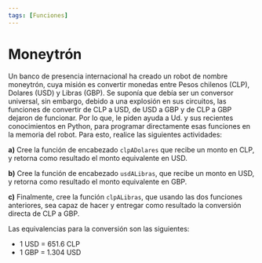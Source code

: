 ```yaml
---
tags: [Funciones]
---
```

# Moneytrón

Un banco de presencia internacional ha creado un robot de nombre moneytrón, cuya misión
es convertir monedas entre Pesos chilenos (CLP), Dolares (USD) y Libras (GBP). Se suponía
que debía ser un conversor universal, sin embargo, debido a una explosión en sus circuitos, las
funciones de convertir de CLP a USD, de USD a GBP y de CLP a GBP dejaron de funcionar.
Por lo que, le piden ayuda a Ud. y sus recientes conocimientos en Python, para programar directamente esas funciones en la memoria del robot. Para esto, realice las siguientes
actividades:

**a)** Cree la función de encabezado `clpADolares` que recibe un monto en CLP, y retorna
como resultado el monto equivalente en USD.

**b)** Cree la función de encabezado `usdALibras`, que recibe un monto en USD, y retorna
como resultado el monto equivalente en GBP.

**c)** Finalmente, cree la función `clpALibras`, que usando las dos funciones anteriores, sea
capaz de hacer y entregar como resultado la conversión directa de CLP a GBP.

Las equivalencias para la conversión son las siguientes:

- 1 USD = 651.6 CLP
- 1 GBP = 1.304 USD

